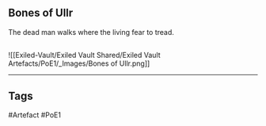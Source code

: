 ## Bones of Ullr
The dead man walks where
the living fear to tread.
##
![[Exiled-Vault/Exiled Vault Shared/Exiled Vault Artefacts/PoE1/_Images/Bones of Ullr.png]]

---
## Tags
#Artefact
#PoE1